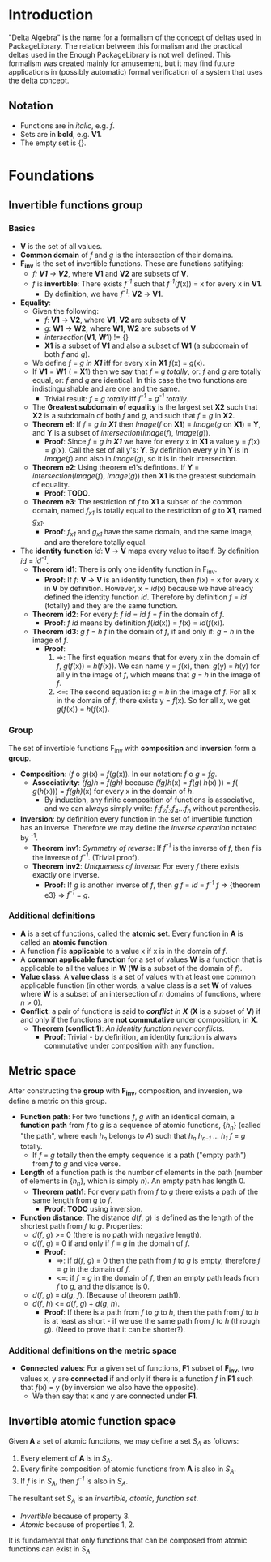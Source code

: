 # Introduction #
"Delta Algebra" is the name for a formalism of the concept of deltas used in PackageLibrary. The relation between this formalism and the practical deltas used in the Enough PackageLibrary is not well defined. This formalism was created mainly for amusement, but it may find future applications in (possibly automatic) formal verification of a system that uses the delta concept.

## Notation ##
  * Functions are in _italic_, e.g. _f_.
  * Sets are in **bold**, e.g. **V1**.
  * The empty set is {}.

# Foundations #
## Invertible functions group ##
### Basics ###
  * **V** is the set of all values.
  * **Common domain** of _f_ and _g_ is the intersection of their domains.
  * **F<sub>inv</sub>** is the set of invertible functions. These are functions satifying:
    * _f: **V1** -> **V2**_, where **V1** and **V2** are subsets of **V**.
    * _f_ is **invertible**: There exists _f<sup>-1</sup>_ such that _f<sup>-1</sup>_(_f_(x)) = x for every x in **V1**.
      * By definition, we have _f<sup>-1</sup>_: **V2** -> **V1**.
  * **Equality**:
    * Given the following:
      * _f_: **V1** -> **V2**, where **V1**, **V2** are subsets of **V**
      * _g_: **W1** -> **W2**, where **W1**, **W2** are subsets of **V**
      * _intersection_(**V1**, **W1**) != {}
      * **X1** is a subset of **V1** and also a subset of **W1** (a subdomain of both _f_ and _g_).
    * We define _f_ = _g_ _in **X1**_ iff for every x in **X1** _f_(x) = _g_(x).
    * If **V1** = **W1** ( = **X1**) then we say that _f_ = _g_ _totally_, or: _f_ and _g_ are totally equal, or: _f_ and _g_ are identical. In this case the two functions are indistinguishable and are one and the same.
      * Trivial result: _f_ = _g_ _totally_ iff  _f<sup>-1</sup>_ = _g<sup>-1</sup>_ _totally_.
    * The **Greatest subdomain of equality** is the largest set **X2** such that **X2** is a subdomain of both _f_ and _g_, and such that _f_ = _g_ in **X2**.
    * **Theorem e1**: If _f_ = _g_ _in **X1**_ then _Image_(_f_ on **X1**) = _Image_(_g_ on **X1**) =  **Y**, and **Y** is a subset of _intersection_(_Image_(_f_), _Image_(_g_)).
      * **Proof**: Since _f_ = _g_ _in **X1**_ we have for every x in **X1** a value y = _f_(x) = _g_(x). Call the set of all y's: **Y**. By definition every y in **Y** is in _Image_(_f_) and also in _Image_(_g_), so it is in their intersection.
    * **Theorem e2**: Using theorem e1's defintions. If **Y** = _intersection_(_Image_(_f_), _Image_(_g_)) then **X1** is the greatest subdomain of equality.
      * **Proof**: **TODO**.
    * **Theorem e3**: The restriction of _f_ to **X1** a subset of the common domain, named _f<sub>x1</sub>_ is totally equal to the restriction of _g_ to **X1**, named _g<sub>x1</sub>_.
      * **Proof**: _f<sub>x1</sub>_ and _g<sub>x1</sub>_ have the same domain, and the same image, and are therefore totally equal.
  * The **identity function** _id_: **V** -> **V** maps every value to itself. By definition _id_ = _id<sup>-1</sup>_.
    * **Theorem id1**: There is only one identity function in F<sub>inv</sub>.
      * **Proof**: If _f_: **V** -> **V** is an identity function, then _f_(x) = x for every x in **V** by definition. However, x = _id_(x) because we have already defined the identity function _id_. Therefore by definition _f_ = _id_ (totally) and they are the same function.
    * **Theorem id2**: For every _f_: _f_ _id_ = _id_ _f_ = _f_ in the domain of _f_.
      * **Proof**: _f_ _id_ means by definition _f_(_id_(x)) = _f_(x) = _id_(_f_(x)).
    * **Theorem id3**: _g_ _f_ = _h_ _f_ in the domain of _f_, if and only if: _g_ = _h_ in the image of _f_.
      * **Proof**:
        1. =>: The first equation means that for every x in the domain of _f_, _g_(_f_(x)) = _h_(_f_(x)). We can name y = _f_(x), then: _g_(y) = _h_(y) for all y in the image of _f_, which means that _g_ = _h_ in the image of _f_.
        1. <=: The second equation is: _g_ = _h_ in the image of _f_. For all x in the domain of _f_, there exists y = _f_(x). So for all x, we get _g_(_f_(x)) = _h_(_f_(x)).

### Group ###
The set of invertible functions F<sub>inv</sub> with **composition** and **inversion** form a **group**.
  * **Composition**: (_f_ o _g_)(x) = _f_(_g_(x)). In our notation: _f_ o _g_ = _fg_.
    * **Associativity**: _(fg)h_ = _f(gh)_ because _(fg)h_(x) = _f_(_g_( _h_(x) )) = _f_( _g_(_h_(x))) = _f(gh)_(x) for every x in the domain of _h_.
      * By induction, any finite composition of functions is associative, and we can always simply write: _f<sub>1</sub>f<sub>2</sub>f<sub>3</sub>f<sub>4</sub>...f<sub>n</sub>_ without parenthesis.
  * **Inversion**: by definition every function in the set of invertible function has an inverse. Therefore we may define the _inverse operation_ notated by <sup>-1</sup>.
    * **Theorem inv1**: _Symmetry of reverse_: If _f<sup>-1</sup>_ is the inverse of _f_, then _f_ is the inverse of _f<sup>-1</sup>_. (Trivial proof).
    * **Theorem inv2**: _Uniqueness of inverse_: For every _f_ there exists exactly one inverse.
      * **Proof**: If _g_ is another inverse of _f_, then _g_ _f_ = _id_ = _f<sup>-1</sup>_ _f_ => {theorem e3} => _f<sup>-1</sup>_ = _g_.

### Additional definitions ###
  * **A** is a set of functions, called the **atomic set**. Every function in **A** is called an **atomic function**.
  * A function _f_ is **applicable** to a value x if x is in the domain of _f_.
  * A **common applicable function** for a set of values **W** is a function that is applicable to all the values in **W** (**W** is a subset of the domain of _f_).
  * **Value class**: A **value class** is a set of values with at least one common applicable function (in other words, a value class is a set **W** of values where **W** is a subset of an intersection of _n_ domains of functions, where _n_ > 0).
  * **Conflict**: a pair of functions is said to _**conflict** in **X**_ (**X** is a subset of **V**) if and only if the functions are **not commutative** under composition, in **X**.
    * **Theorem (conflict 1)**: _An identity function never conflicts_.
      * **Proof**: Trivial - by definition, an identity function is always commutative under composition with any function.

## Metric space ##
After constructing the **group** with **F<sub>inv</sub>**, composition, and inversion, we define a metric on this group.

  * **Function path**: For two functions _f_, _g_ with an identical domain, a **function path** from _f_ to _g_ is a sequence of atomic functions, {_h<sub>n</sub>_} (called "the path", where each _h<sub>n</sub>_ belongs to _A_) such that _h<sub>n</sub>_ _h<sub>n-1</sub>_ ... _h<sub>1</sub>_  _f_ = _g_ totally.
    * If _f_ = _g_ totally then the empty sequence is a path ("empty path") from _f_ to _g_ and vice verse.
  * **Length** of a function path is the number of elements in the path (number of elements in {_h<sub>n</sub>_}, which is simply _n_). An empty path has length 0.
    * **Theorem path1**: For every path from _f_ to _g_ there exists a path of the same length from _g_ to _f_.
      * **Proof**: **TODO** using inversion.
  * **Function distance**: The distance _d_(_f_, _g_) is defined as the length of the shortest path from _f_ to _g_. Properties:
    * _d_(_f_, _g_) >= 0 (there is no path with negative length).
    * _d_(_f_, _g_) = 0 if and only if _f_ = _g_ in the domain of _f_.
      * **Proof**:
        * =>: if _d_(_f_, _g_) = 0 then the path from _f_ to _g_ is empty, therefore _f_ = _g_ in the domain of _f_.
        * <=: if _f_ = _g_ in the domain of _f_, then an empty path leads from _f_ to _g_, and the distance is 0.
    * _d_(_f_, _g_) = _d_(_g_, _f_). (Because of theorem path1).
    * _d_(_f_, _h_) <= _d_(_f_, _g_) + _d_(_g_, _h_).
      * **Proof**: If there is a path from _f_ to _g_ to _h_, then the path from _f_ to _h_ is at least as short - if we use the same path from _f_ to _h_ (through _g_). (Need to prove that it can be shorter?).

### Additional definitions on the metric space ###
  * **Connected values**: For a given set of functions, **F1** subset of **F<sub>inv</sub>**, two values x, y are **connected** if and only if there is a function _f_ in **F1** such that _f_(x) = y (by inversion we also have the opposite).
    * We then say that x and y are connected under **F1**.

## Invertible atomic function space ##
Given **A** a set of atomic functions, we may define a set _S<sub>A</sub>_ as follows:
  1. Every element of **A** is in _S<sub>A</sub>_.
  1. Every finite composition of atomic functions from **A** is also in _S<sub>A</sub>_.
  1. If _f_ is in _S<sub>A</sub>_, then _f<sup>-1</sup>_ is also in _S<sub>A</sub>_.

The resultant set _S<sub>A</sub>_ is an _invertible, atomic, function set_.
  * _Invertible_ because of property 3.
  * _Atomic_ because of properties 1, 2.

It is fundamental that only functions that can be composed from atomic functions can exist in _S<sub>A</sub>_.